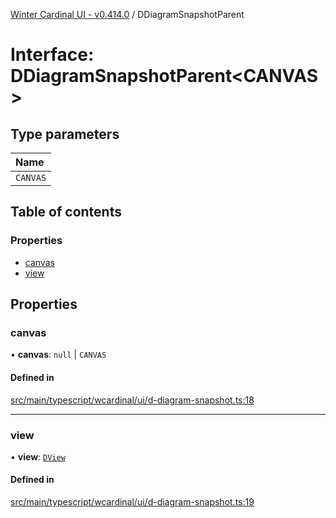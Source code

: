 [Winter Cardinal UI - v0.414.0](../index.md) / DDiagramSnapshotParent

# Interface: DDiagramSnapshotParent\<CANVAS\>

## Type parameters

| Name |
| :------ |
| `CANVAS` |

## Table of contents

### Properties

- [canvas](DDiagramSnapshotParent.md#canvas)
- [view](DDiagramSnapshotParent.md#view)

## Properties

### canvas

• **canvas**: ``null`` \| `CANVAS`

#### Defined in

[src/main/typescript/wcardinal/ui/d-diagram-snapshot.ts:18](https://github.com/winter-cardinal/winter-cardinal-ui/blob/v0.414.0/src/main/typescript/wcardinal/ui/d-diagram-snapshot.ts#L18)

___

### view

• **view**: [`DView`](DView.md)

#### Defined in

[src/main/typescript/wcardinal/ui/d-diagram-snapshot.ts:19](https://github.com/winter-cardinal/winter-cardinal-ui/blob/v0.414.0/src/main/typescript/wcardinal/ui/d-diagram-snapshot.ts#L19)
